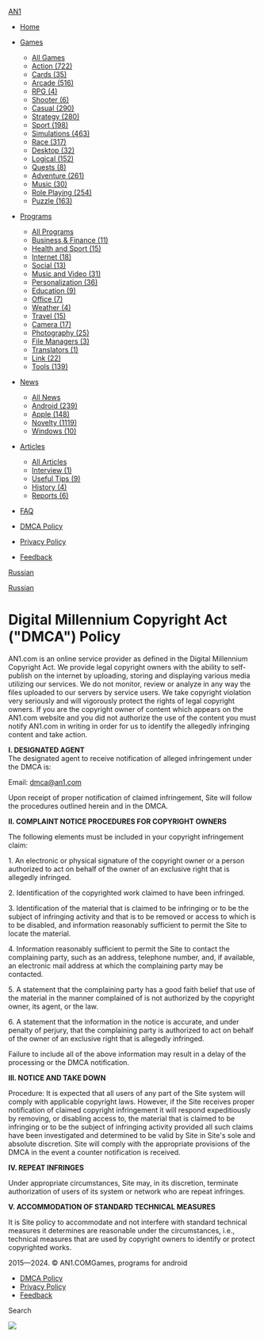 [AN1](https://an1.com/ "An1")

* [Home](https://an1.com/)
* [Games](https://an1.com/games/)
    
    * [All Games](https://an1.com/games/)
    * [Action (722)](https://an1.com/games/action/)
    * [Cards (35)](https://an1.com/games/cards/)
    * [Arcade (516)](https://an1.com/games/arcade/)
    * [RPG (4)](https://an1.com/games/rpg/)
    * [Shooter (6)](https://an1.com/games/shooter/)
    * [Casual (290)](https://an1.com/games/casual/)
    * [Strategy (280)](https://an1.com/games/strategy/)
    * [Sport (198)](https://an1.com/games/sport/)
    * [Simulations (463)](https://an1.com/games/simulations/)
    * [Race (317)](https://an1.com/games/race/)
    * [Desktop (32)](https://an1.com/games/desktop/)
    * [Logical (152)](https://an1.com/games/logical/)
    * [Quests (8)](https://an1.com/games/quests/)
    * [Adventure (261)](https://an1.com/games/adventure/)
    * [Music (30)](https://an1.com/games/music/)
    * [Role Playing (254)](https://an1.com/games/role-playing/)
    * [Puzzle (163)](https://an1.com/games/puzzle/)
    
* [Programs](https://an1.com/programmy/)
    
    * [All Programs](https://an1.com/programmy/)
    * [Business & Finance (11)](https://an1.com/programmy/business-amp-finance/)
    * [Health and Sport (15)](https://an1.com/programmy/health-and-sport/)
    * [Internet (18)](https://an1.com/programmy/internet/)
    * [Social (13)](https://an1.com/programmy/social/)
    * [Music and Video (31)](https://an1.com/programmy/music-and-video/)
    * [Personalization (36)](https://an1.com/programmy/personalization/)
    * [Education (9)](https://an1.com/programmy/education/)
    * [Office (7)](https://an1.com/programmy/office/)
    * [Weather (4)](https://an1.com/programmy/weather/)
    * [Travel (15)](https://an1.com/programmy/travel/)
    * [Camera (17)](https://an1.com/programmy/camera/)
    * [Photography (25)](https://an1.com/programmy/photography/)
    * [File Managers (3)](https://an1.com/programmy/file-managers/)
    * [Translators (1)](https://an1.com/programmy/translators/)
    * [Link (22)](https://an1.com/programmy/link/)
    * [Tools (139)](https://an1.com/programmy/tools/)
    
* [News](https://an1.com/news/)
    
    * [All News](https://an1.com/news/)
    * [Android (239)](https://an1.com/news/android/)
    * [Apple (148)](https://an1.com/news/apple/)
    * [Novelty (1119)](https://an1.com/news/novelty/)
    * [Windows (10)](https://an1.com/news/windows/)
    
* [Articles](https://an1.com/articles/)
    
    * [All Articles](https://an1.com/articles/)
    * [Interview (1)](https://an1.com/articles/interview/)
    * [Useful Tips (9)](https://an1.com/articles/useful-tips/)
    * [History (4)](https://an1.com/articles/history/)
    * [Reports (6)](https://an1.com/articles/reports/)
    
* [FAQ](https://an1.com/faq.html)

* [DMCA Policy](https://an1.com/dmca.html)
* [Privacy Policy](https://an1.com/privacy-policy.html)
* [Feedback](https://an1.com/index.php?do=feedback)

[Russian](https://an1.com/ru/dmca.html "Russian")

[](https://t.me/android1com)[](https://www.facebook.com/an1com)[](https://www.youtube.com/android1c)

[Russian](https://an1.com/ru/dmca.html "Russian")

[](https://an1.com/)

Digital Millennium Copyright Act ("DMCA") Policy
================================================

AN1.com is an online service provider as defined in the Digital Millennium Copyright Act. We provide legal copyright owners with the ability to self-publish on the internet by uploading, storing and displaying various media utilizing our services. We do not monitor, review or analyze in any way the files uploaded to our servers by service users. We take copyright violation very seriously and will vigorously protect the rights of legal copyright owners. If you are the copyright owner of content which appears on the AN1.com website and you did not authorize the use of the content you must notify AN1.com in writing in order for us to identify the allegedly infringing content and take action.  
  
**I. DESIGNATED AGENT**  
The designated agent to receive notification of alleged infringement under the DMCA is:  
  
Email: dmca@an1.com  
  
Upon receipt of proper notification of claimed infringement, Site will follow the procedures outlined herein and in the DMCA.  
  
**II. COMPLAINT NOTICE PROCEDURES FOR COPYRIGHT OWNERS**  
  
The following elements must be included in your copyright infringement claim:  
  
1\. An electronic or physical signature of the copyright owner or a person authorized to act on behalf of the owner of an exclusive right that is allegedly infringed.  
  
2\. Identification of the copyrighted work claimed to have been infringed.  
  
3\. Identification of the material that is claimed to be infringing or to be the subject of infringing activity and that is to be removed or access to which is to be disabled, and information reasonably sufficient to permit the Site to locate the material.  
  
4\. Information reasonably sufficient to permit the Site to contact the complaining party, such as an address, telephone number, and, if available, an electronic mail address at which the complaining party may be contacted.  
  
5\. A statement that the complaining party has a good faith belief that use of the material in the manner complained of is not authorized by the copyright owner, its agent, or the law.  
  
6\. A statement that the information in the notice is accurate, and under penalty of perjury, that the complaining party is authorized to act on behalf of the owner of an exclusive right that is allegedly infringed.  
  
Failure to include all of the above information may result in a delay of the processing or the DMCA notification.  
  
**III. NOTICE AND TAKE DOWN**  
  
Procedure: It is expected that all users of any part of the Site system will comply with applicable copyright laws. However, if the Site receives proper notification of claimed copyright infringement it will respond expeditiously by removing, or disabling access to, the material that is claimed to be infringing or to be the subject of infringing activity provided all such claims have been investigated and determined to be valid by Site in Site's sole and absolute discretion. Site will comply with the appropriate provisions of the DMCA in the event a counter notification is received.  
  
**IV. REPEAT INFRINGES**  
  
Under appropriate circumstances, Site may, in its discretion, terminate authorization of users of its system or network who are repeat infringes.  
  
**V. ACCOMMODATION OF STANDARD TECHNICAL MEASURES**  
  
It is Site policy to accommodate and not interfere with standard technical measures it determines are reasonable under the circumstances, i.e., technical measures that are used by copyright owners to identify or protect copyrighted works.

[](https://an1.com/)2015—2024. © AN1.COMGames, programs for android

* [DMCA Policy](https://an1.com/dmca.html)
* [Privacy Policy](https://an1.com/privacy-policy.html)
* [Feedback](https://an1.com/index.php?do=feedback)

[](https://t.me/android1com)[](https://www.facebook.com/an1com)[](https://www.youtube.com/android1c)

Search

![](https://mc.yandex.ru/watch/31319133)